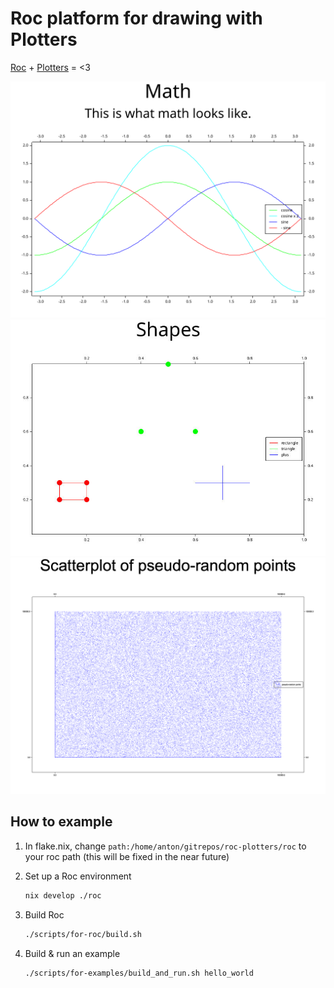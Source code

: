 # Roc platform for drawing with Plotters

[Roc](https://roc-lang.org/)
+
[Plotters](https://github.com/38/plotters)
= <3

![example graph of sine & cosine lines](./examples/math.svg)
![example drawing of line-based shapes like rectangle, triangle, and plus sign](./examples/shapes.jpg)
![example scatterplot of pseudo-random points](./examples/scatter.png)

## How to example

1. In flake.nix, change `path:/home/anton/gitrepos/roc-plotters/roc` to your roc path (this will be fixed in the near future)
1. Set up a Roc environment

    ```sh
    nix develop ./roc
    ```

1. Build Roc

    ```sh
    ./scripts/for-roc/build.sh
    ```

1. Build & run an example

    ```sh
    ./scripts/for-examples/build_and_run.sh hello_world
    ```
